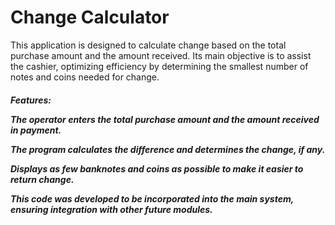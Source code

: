# Change Calculator
This application is designed to calculate change based on the total purchase amount and the amount received. Its main objective is to assist the cashier, optimizing efficiency by determining the smallest number of notes and coins needed for change.

<h5> Features:
  
The operator enters the total purchase amount and the amount received in payment.
  
The program calculates the difference and determines the change, if any.

Displays as few banknotes and coins as possible to make it easier to return change.

This code was developed to be incorporated into the main system, ensuring integration with other future modules.
